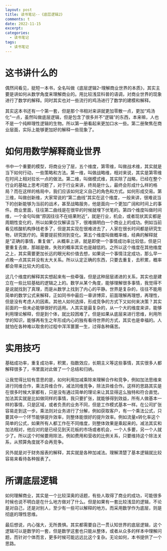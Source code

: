 ```yaml
---
layout: post
title: 读书笔记--《底层逻辑2》
comments: t
date: 2022-11-15
excerpt:
categories:
  - 读书笔记
tags:
  - 读书笔记
---
```



# 这书讲什么的

偶然间看见，挺短一本书，全名叫做《底层逻辑2&#x2013;理解商业世界的本质》，其实主要是讲如何从数学角度来理解商业的。用比较浅显科普的语调，对商业世界的现象进行了数学的解释。同时其实也对一些流行的鸡汤进行了数学的建模和解释。

其实这本书还有一个第一套，但是那个书相对来讲就更加零散一点，更加“鸡汤化”一点，虽然叫做底层逻辑，但是包含了很多并不“逻辑”的东西，本来嘛，人也不是一个纯粹理性逻辑的生物。所以第一册看起来更加口水一些。第二册聚焦在商业层面，实际上能够更加好的解释一些现象了。


# 如何用数学解释商业世界

书中一个重要的模型，将商业分了层，五个维度，第零维，叫做战术维，其实就是当下如何行动，一些策略和方法。第一维，叫做战略维，相对来说，其实是第零维在时间上相对拉长一点的做法。第二维，叫做模式维，其实除了战略，已经在整个行业的基础上思考问题了，对于行业来讲，终局是什么，最终会形成什么样的格局？而在这样的格局中，我们应该如何定义自己的角色和方式。如何形成交易。第三维，叫做创新维，大家常说的“第二曲线”其实在这个维度，一般来讲，很难说当下的创新能够为当前的战术，甚至战略服务，他是面向一个更加广阔和时间上的事件。商业里面，往往第二曲线是在很早的时候就埋下伏笔的。第四个维度叫做时间维，一个金句叫做“原因往往不在结果附近”，就是行业，机会，或者现状其实都是周期性变化的，所以如果仅仅解读当下，很难搞明白一个商业上的成功。例如当前看见核酸机构挣钱老多了，但是其实现在很难进去了，人家在很长时间都是研究生物，研究医疗的。需要提前预测到变化。第五个维度叫做概率维，经典的解释就是“正确的事情，重复做”，从概率上讲，就是即使一个事情成功率比较低，但是只要重复去做，那越是做，失败的概率其实也是越低的。之所以这个维度在其他维度之上，其实需要更加长远的眼光和价值去想，如果说一个事情注定成功，那么早一点晚一点其实并没有太大关系。所以认定正确的东西，只要去重复，去积累，概率都会带来比较大的成功。

这几个维度的解释其实想起来有一些牵强，但是这种层层递进的关系，其实也是建立在一些比较基础的逻辑之上的。数学从某个角度，能够理解很多事情，我觉得不是说就找到了真理，而是从数学上找到了内心的平静。世界是复杂的，往往不能用简单的数学公式来解释，正如同书中最后一章讲博弈，前面理解再理想，再理性，但是没有考虑人的因素。其他人如何选择，形成竞争的方式下又如何来决策？其实前面的一些未必能够很好的适用。人其实是最复杂的，从一个大的维度来讲，能够利用理论解释，但是到个体，就比较困难了。但是如果从底层来进行思维，利用所学的知识，能够再有生之年形成内心的独有看待世界的方式，其实也是幸福的。人就怕在各种难以取舍的过程中浑浑噩噩一生，过得各种痛苦。


# 实用技巧

基础成功率，重复成功率，积累，指数效应，长期主义等这些事情，其实很多人都解释很多了，书里面对此做了一个总结和归纳。

让我觉得比较有意思的是，如何利用加减乘除来理解合作和竞争，例如加法思维来进行同维合作，乘法异维合作，减法同维竞争，除法异维合作。这样的思路其实是在很多时候大家都有，只是没有通过简单的理论来让其显得这么独特和符合直觉。加法其实就是比如做同样的事情，我只要扩张，就能够得到效益，所有人做基本一样的事情，只是区域，或者负责的业务不同，但是工作模式基本一样。在公司扩张容易走到这一步。乘法则对业务进行了分解，例如获取客户，有一个乘法公式，只要其中一个环节能够提升效率，则整体能很好的提升效率。例如流量x转化率这个简单的公式，如果所有人都工作在不同维度，则整体效果是乘起来的。减法其实和加法相对，他应对的是已经见到天花板的市场或者机会，一个人多要，另一个人就少了。所以这个时候要用除法，例如费用和营收的比例关系，只要维持这个除法关系，从预算角度就不会再竞争。

另外就是对于财务报表的解释，其实就是各种加减法。理解清楚了基本逻辑就比较容易来看待各种报表了。


# 所谓底层逻辑

如何理解商业，其实是一个比较深奥的话题，有些人取得了商业的成功，可能很多时候也说不明白是在什么地方做对了什么。但是如果有一套比较浅显的逻辑，不论是对自己，还是对别人，至少有一些可以解释的地方。而采用数学作为底层，则是彻底的理性思维。

最后想说，内心强大，无所畏惧。其实都需要自己一贯认知世界的底层逻辑，这个逻辑可以是数学的一套，但是数学这套也只能从整体，或者从众多的样本中理解问题，而针对个体而言，更多时候可能远远比这个复杂。无论如何，本书提供了一个思路。